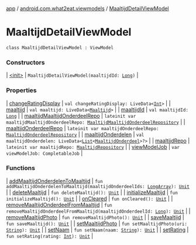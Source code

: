 [app](../../index.md) / [android.com.what2eat.viewmodels](../index.md) / [MaaltijdDetailViewModel](./index.md)

# MaaltijdDetailViewModel

`class MaaltijdDetailViewModel : ViewModel`

### Constructors

| [&lt;init&gt;](-init-.md) | `MaaltijdDetailViewModel(maaltijdId: `[`Long`](https://kotlinlang.org/api/latest/jvm/stdlib/kotlin/-long/index.html)`)` |

### Properties

| [changeRatingDisplay](change-rating-display.md) | `val changeRatingDisplay: LiveData<`[`Int`](https://kotlinlang.org/api/latest/jvm/stdlib/kotlin/-int/index.html)`>` |
| [maaltijd](maaltijd.md) | `val maaltijd: LiveData<`[`Maaltijd`](../../android.com.what2eat.model/-maaltijd/index.md)`>` |
| [maaltijdId](maaltijd-id.md) | `val maaltijdId: `[`Long`](https://kotlinlang.org/api/latest/jvm/stdlib/kotlin/-long/index.html) |
| [maaltijdMaaltijdOnderdeelRepo](maaltijd-maaltijd-onderdeel-repo.md) | `lateinit var maaltijdMaaltijdOnderdeelRepo: `[`MaaltijdMaaltijdOnderdeelRepository`](../../android.com.what2eat.repositories/-maaltijd-maaltijd-onderdeel-repository/index.md) |
| [maaltijdOnderdeelRepo](maaltijd-onderdeel-repo.md) | `lateinit var maaltijdOnderdeelRepo: `[`MaaltijdOnderdeelRepository`](../../android.com.what2eat.repositories/-maaltijd-onderdeel-repository/index.md) |
| [maaltijdOnderdelen](maaltijd-onderdelen.md) | `val maaltijdOnderdelen: LiveData<`[`List`](https://kotlinlang.org/api/latest/jvm/stdlib/kotlin.collections/-list/index.html)`<`[`MaaltijdOnderdeel`](../../android.com.what2eat.model/-maaltijd-onderdeel/index.md)`>?>` |
| [maaltijdRepo](maaltijd-repo.md) | `lateinit var maaltijdRepo: `[`MaaltijdRepository`](../../android.com.what2eat.repositories/-maaltijd-repository/index.md) |
| [viewModelJob](view-model-job.md) | `var viewModelJob: CompletableJob` |

### Functions

| [addMaaltijdOnderdelenToMaaltijd](add-maaltijd-onderdelen-to-maaltijd.md) | `fun addMaaltijdOnderdelenToMaaltijd(maaltijdOnderdeelIds: `[`LongArray`](https://kotlinlang.org/api/latest/jvm/stdlib/kotlin/-long-array/index.html)`): `[`Unit`](https://kotlinlang.org/api/latest/jvm/stdlib/kotlin/-unit/index.html) |
| [deleteMaaltijd](delete-maaltijd.md) | `fun deleteMaaltijd(): `[`Unit`](https://kotlinlang.org/api/latest/jvm/stdlib/kotlin/-unit/index.html) |
| [initializeMaaltijd](initialize-maaltijd.md) | `fun initializeMaaltijd(): `[`Unit`](https://kotlinlang.org/api/latest/jvm/stdlib/kotlin/-unit/index.html) |
| [onCleared](on-cleared.md) | `fun onCleared(): `[`Unit`](https://kotlinlang.org/api/latest/jvm/stdlib/kotlin/-unit/index.html) |
| [removeMaaltijdOnderdeelFromMaaltijd](remove-maaltijd-onderdeel-from-maaltijd.md) | `fun removeMaaltijdOnderdeelFromMaaltijd(maaltijdOnderdeelId: `[`Long`](https://kotlinlang.org/api/latest/jvm/stdlib/kotlin/-long/index.html)`): `[`Unit`](https://kotlinlang.org/api/latest/jvm/stdlib/kotlin/-unit/index.html) |
| [removeMaaltijdPhoto](remove-maaltijd-photo.md) | `fun removeMaaltijdPhoto(): `[`Unit`](https://kotlinlang.org/api/latest/jvm/stdlib/kotlin/-unit/index.html) |
| [saveMaaltijd](save-maaltijd.md) | `fun saveMaaltijd(): `[`Unit`](https://kotlinlang.org/api/latest/jvm/stdlib/kotlin/-unit/index.html) |
| [setMaaltijdPhoto](set-maaltijd-photo.md) | `fun setMaaltijdPhoto(uri: `[`String`](https://kotlinlang.org/api/latest/jvm/stdlib/kotlin/-string/index.html)`): `[`Unit`](https://kotlinlang.org/api/latest/jvm/stdlib/kotlin/-unit/index.html) |
| [setNaam](set-naam.md) | `fun setNaam(naam: `[`String`](https://kotlinlang.org/api/latest/jvm/stdlib/kotlin/-string/index.html)`): `[`Unit`](https://kotlinlang.org/api/latest/jvm/stdlib/kotlin/-unit/index.html) |
| [setRating](set-rating.md) | `fun setRating(rating: `[`Int`](https://kotlinlang.org/api/latest/jvm/stdlib/kotlin/-int/index.html)`): `[`Unit`](https://kotlinlang.org/api/latest/jvm/stdlib/kotlin/-unit/index.html) |


